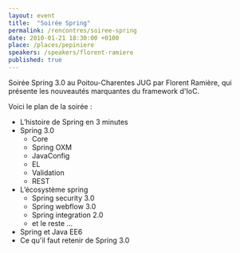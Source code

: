 ```yaml
---
layout: event
title:  "Soirée Spring"
permalink: /rencontres/soiree-spring
date: 2010-01-21 18:30:00 +0100
place: /places/pepiniere
speakers: /speakers/florent-ramiere
published: true
---
```


Soirée Spring 3.0 au Poitou-Charentes JUG par Florent Ramière, qui présente les nouveautés marquantes du framework d'IoC.

Voici le plan de la soirée :

 - L’histoire de Spring en 3 minutes
 - Spring 3.0
   - Core
   - Spring OXM
   - JavaConfig
   - EL
   - Validation
   - REST
 - L’écosystème spring
   - Spring security 3.0
   - Spring webflow 3.0
   - Spring integration 2.0
   - et le reste ...
 - Spring et Java EE6
 - Ce qu'il faut retenir de Spring 3.0